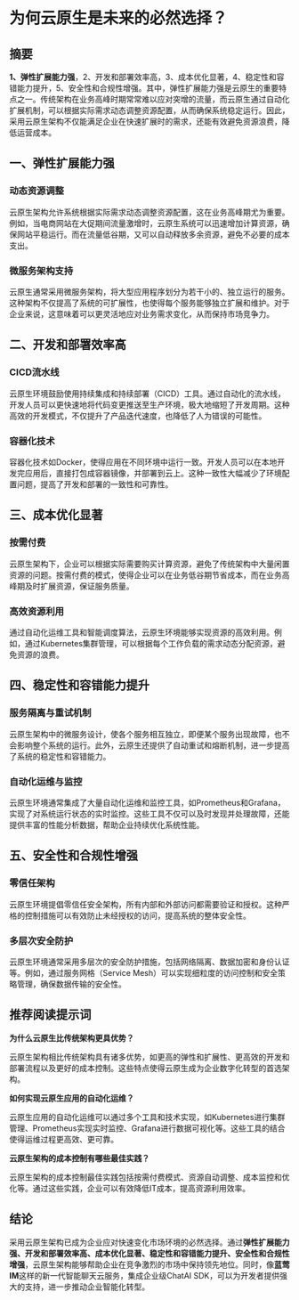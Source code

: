 # 为何云原生是未来的必然选择？

## 摘要

**1、弹性扩展能力强**，2、开发和部署效率高，3、成本优化显著，4、稳定性和容错能力提升，5、安全性和合规性增强。其中，弹性扩展能力强是云原生的重要特点之一。传统架构在业务高峰时期常常难以应对突增的流量，而云原生通过自动化扩展机制，可以根据实际需求动态调整资源配置，从而确保系统稳定运行。因此，采用云原生架构不仅能满足企业在快速扩展时的需求，还能有效避免资源浪费，降低运营成本。

## 一、弹性扩展能力强

### 动态资源调整

云原生架构允许系统根据实际需求动态调整资源配置，这在业务高峰期尤为重要。例如，当电商网站在大促期间流量激增时，云原生系统可以迅速增加计算资源，确保网站平稳运行。而在流量低谷期，又可以自动释放多余资源，避免不必要的成本支出。

### 微服务架构支持

云原生通常采用微服务架构，将大型应用程序划分为若干小的、独立运行的服务。这种架构不仅提高了系统的可扩展性，也使得每个服务能够独立扩展和维护。对于企业来说，这意味着可以更灵活地应对业务需求变化，从而保持市场竞争力。

## 二、开发和部署效率高

### CICD流水线

云原生环境鼓励使用持续集成和持续部署（CICD）工具。通过自动化的流水线，开发人员可以更快速地将代码变更推送至生产环境，极大地缩短了开发周期。这种高效的开发模式，不仅提升了产品迭代速度，也降低了人为错误的可能性。

### 容器化技术

容器化技术如Docker，使得应用在不同环境中运行一致。开发人员可以在本地开发完应用后，直接打包成容器镜像，并部署到云上。这种一致性大幅减少了环境配置问题，提高了开发和部署的一致性和可靠性。

## 三、成本优化显著

### 按需付费

云原生架构下，企业可以根据实际需要购买计算资源，避免了传统架构中大量闲置资源的问题。按需付费的模式，使得企业可以在业务低谷期节省成本，而在业务高峰期及时扩展资源，保证服务质量。

### 高效资源利用

通过自动化运维工具和智能调度算法，云原生环境能够实现资源的高效利用。例如，通过Kubernetes集群管理，可以根据每个工作负载的需求动态分配资源，避免资源的浪费。

## 四、稳定性和容错能力提升

### 服务隔离与重试机制

云原生架构中的微服务设计，使各个服务相互独立，即便某个服务出现故障，也不会影响整个系统的运行。此外，云原生还提供了自动重试和熔断机制，进一步提高了系统的稳定性和容错能力。

### 自动化运维与监控

云原生环境通常集成了大量自动化运维和监控工具，如Prometheus和Grafana，实现了对系统运行状态的实时监控。这些工具不仅可以及时发现并处理故障，还能提供丰富的性能分析数据，帮助企业持续优化系统性能。

## 五、安全性和合规性增强

### 零信任架构

云原生环境提倡零信任安全架构，所有内部和外部访问都需要验证和授权。这种严格的控制措施可以有效防止未经授权的访问，提高系统的整体安全性。

### 多层次安全防护

云原生环境通常采用多层次的安全防护措施，包括网络隔离、数据加密和身份认证等。例如，通过服务网格（Service Mesh）可以实现细粒度的访问控制和安全策略管理，确保数据传输的安全性。

## 推荐阅读提示词

**为什么云原生比传统架构更具优势？**

云原生架构相比传统架构具有诸多优势，如更高的弹性和扩展性、更高效的开发和部署流程以及更好的成本控制。这些特点使得云原生成为企业数字化转型的首选架构。

**如何实现云原生应用的自动化运维？**

云原生应用的自动化运维可以通过多个工具和技术实现，如Kubernetes进行集群管理、Prometheus实现实时监控、Grafana进行数据可视化等。这些工具的结合使得运维过程更高效、更可靠。

**云原生架构的成本控制有哪些最佳实践？**

云原生架构的成本控制最佳实践包括按需付费模式、资源自动调整、成本监控和优化等。通过这些实践，企业可以有效降低IT成本，提高资源利用效率。

## 结论

采用云原生架构已成为企业应对快速变化市场环境的必然选择。通过**弹性扩展能力强、开发和部署效率高、成本优化显著、稳定性和容错能力提升、安全性和合规性增强**，云原生架构能够帮助企业在竞争激烈的市场中保持领先地位。同时，像**蓝莺IM**这样的新一代智能聊天云服务，集成企业级ChatAI SDK，可以为开发者提供强大的支持，进一步推动企业智能化转型。